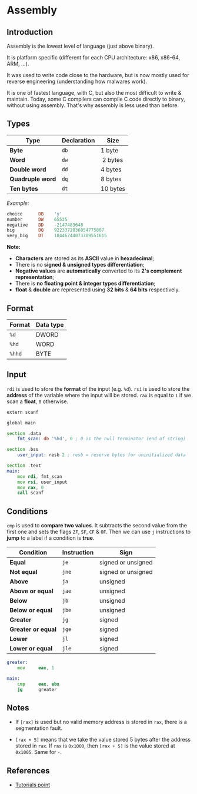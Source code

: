 # Assembly

## Introduction

Assembly is the lowest level of language (just above binary).

It is platform specific (different for each CPU architecture: x86, x86-64, ARM,
...).

It was used to write code close to the hardware, but is now mostly used for
reverse engineering (understanding how malwares work).

It is one of fastest language, with C, but also the most difficult to write &
maintain. Today, some C compilers can compile C code directly to binary,
without using assembly. That's why assembly is less used than before.

## Types

| Type | Declaration | Size |
| ---- | ----------- | ---- |
| **Byte** | `db` | 1 byte |
| **Word** | `dw` | 2 bytes |
| **Double word** | `dd` | 4 bytes |
| **Quadruple word** | `dq` | 8 bytes |
| **Ten bytes** | `dt` | 10 bytes |

*Example:*

```asm
choice      DB    'y'
number      DW    65535
negative    DD    -2147483648
big         DQ    9223372036854775807
very_big    DT    18446744073709551615
```

**Note:**

- **Characters** are stored as its **ASCII** value in **hexadecimal**;
- There is no **signed & unsigned types differentiation**;
- **Negative values** are **automatically** converted to its **2's complement
representation**;
- There is **no floating point & integer types differentiation**;
- **float** & **double** are represented using **32 bits** & **64 bits**
respectively.

## Format

| Format | Data type |
| ------ | --------- |
| `%d` | DWORD |
| `%hd` | WORD |
| `%hhd` | BYTE |

## Input

`rdi` is used to store the **format** of the input (e.g. `%d`).
`rsi` is used to store the **address** of the variable where the input will be
stored.
`rax` is equal to `1` if we scan a **float**, `0` otherwise.

```asm
extern scanf

global main

section .data
    fmt_scan: db '%hd', 0 ; 0 is the null terminator (end of string)

section .bss
    user_input: resb 2 ; resb = reserve bytes for uninitialized data

section .text
main:
    mov rdi, fmt_scan 
    mov rsi, user_input
    mov rax, 0
    call scanf
```

## Conditions

`cmp` is used to **compare two values**. It subtracts the second value from the
first one and sets the flags `ZF`, `SF`, `CF` & `OF`. Then we can use `j`
instructions to **jump** to a label if a condition is **true**.

| Condition | Instruction | Sign |
| --------- | ----------- | ---- |
| **Equal** | `je` | signed or unsigned |
| **Not equal** | `jne` | signed or unsigned |
| **Above** | `ja` | unsigned |
| **Above or equal** | `jae` | unsigned |
| **Below** | `jb` | unsigned |
| **Below or equal** | `jbe` | unsigned |
| **Greater** | `jg` | signed |
| **Greater or equal** | `jge` | signed |
| **Lower** | `jl` | signed |
| **Lower or equal** | `jle` | signed |

```asm
greater:
    mov     eax, 1

main:
    cmp     eax, ebx
    jg      greater
```

## Notes

- If `[rax]` is used but no valid memory address is stored in `rax`, there is a
segmentation fault.

- `[rax + 5]` means that we take the value stored 5 bytes after the address
stored in `rax`. If `rax` is `0x1000`, then `[rax + 5]` is the value stored at
`0x1005`. Same for `-`.

## References

- [Tutorials point](https://www.tutorialspoint.com/assembly_programming)
